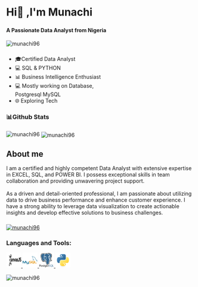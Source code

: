 
<h1 align="left">Hi👋 ,I'm Munachi</h1>

###

<h4 align="left">A Passionate Data Analyst from Nigeria</h4>
<p align="left"> <img src="https://komarev.com/ghpvc/?username=munachi96&label=Profile%20views&color=0e75b6&style=flat" alt="munachi96" /> </p>

###

###

   -  🎓Certified Data Analyst<br>
   -  💻 SQL & PYTHON    <br>
   -  📊 Business Intelligence Enthusiast<br> 
   -  💻 Mostly working on Database,<br>Postgresql MySQL<br>
   -  🌐 Exploring Tech</p>

###



<h3 align="left">📊Github Stats</h3>

###


<p><img align="left" src="https://github-readme-stats.vercel.app/api/top-langs?username=munachi96&show_icons=true&locale=en&layout=compact" alt="munachi96" /></p>

<p>&nbsp;<img align="center" src="https://github-readme-stats.vercel.app/api?username=munachi96&show_icons=true&locale=en" alt="munachi96" /></p>


###


###

<h2 align="left">About me</h2>

I am a certified and highly competent Data Analyst with extensive expertise in EXCEL, SQL, and POWER BI. I possess exceptional skills in team collaboration and providing unwavering project support. <br><br>As a driven and detail-oriented professional, I am passionate about utilizing data to drive business performance and enhance customer experience. I have a strong ability to leverage data visualization to create actionable insights and develop effective solutions to business challenges.</h4>

###


###

<p align="left"> <a href="https://github.com/ryo-ma/github-profile-trophy"><img src="https://github-profile-trophy.vercel.app/?username=munachi96" alt="munachi96" /></a> </p>


<h3 align="left">Languages and Tools:</h3>
<p align="left"> <a href="https://canvasjs.com" target="_blank" rel="noreferrer"> <img src="https://raw.githubusercontent.com/Hardik0307/Hardik0307/master/assets/canvasjs-charts.svg" alt="canvasjs" width="40" height="40"/> </a> <a href="https://www.mysql.com/" target="_blank" rel="noreferrer"> <img src="https://raw.githubusercontent.com/devicons/devicon/master/icons/mysql/mysql-original-wordmark.svg" alt="mysql" width="40" height="40"/> </a> <a href="https://www.postgresql.org" target="_blank" rel="noreferrer"> <img src="https://raw.githubusercontent.com/devicons/devicon/master/icons/postgresql/postgresql-original-wordmark.svg" alt="postgresql" width="40" height="40"/> </a> <a href="https://www.python.org" target="_blank" rel="noreferrer"> <img src="https://raw.githubusercontent.com/devicons/devicon/master/icons/python/python-original.svg" alt="python" width="40" height="40"/> </a> </p>


<p><img align="center" src="https://github-readme-streak-stats.herokuapp.com/?user=munachi96&" alt="munachi96" /></p>

